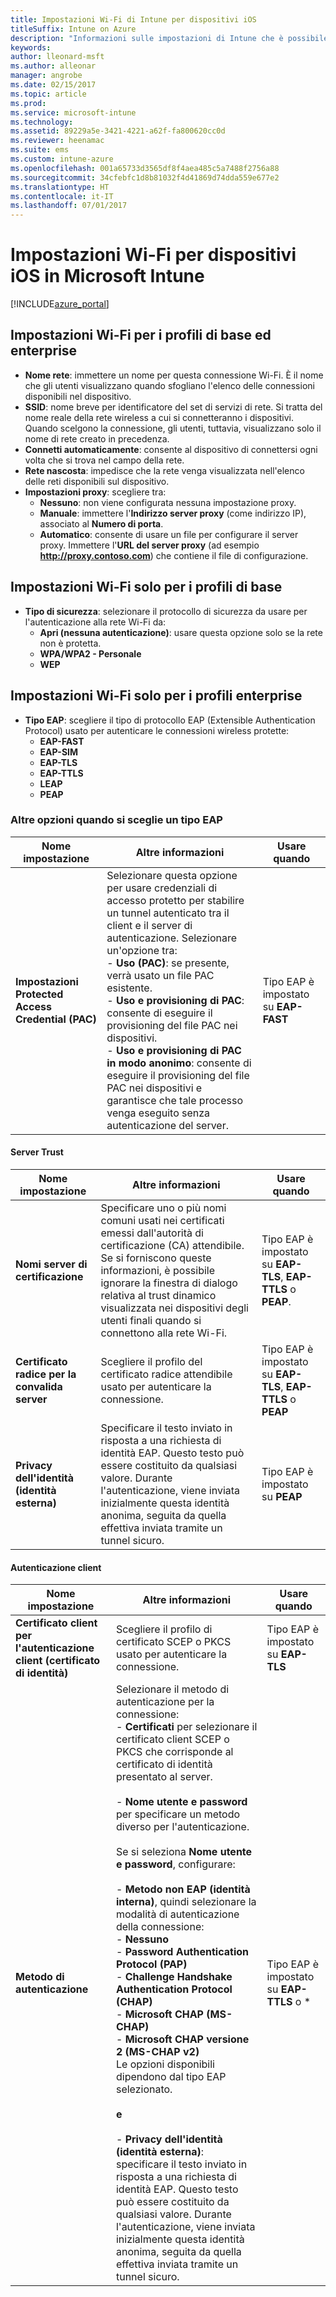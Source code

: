 ```yaml
---
title: Impostazioni Wi-Fi di Intune per dispositivi iOS
titleSuffix: Intune on Azure
description: "Informazioni sulle impostazioni di Intune che è possibile usare per configurare le connessioni Wi-Fi nei dispositivi iOS.\""
keywords: 
author: lleonard-msft
ms.author: alleonar
manager: angrobe
ms.date: 02/15/2017
ms.topic: article
ms.prod: 
ms.service: microsoft-intune
ms.technology: 
ms.assetid: 89229a5e-3421-4221-a62f-fa800620cc0d
ms.reviewer: heenamac
ms.suite: ems
ms.custom: intune-azure
ms.openlocfilehash: 001a65733d3565df8f4aea485c5a7488f2756a88
ms.sourcegitcommit: 34cfebfc1d8b81032f4d41869d74dda559e677e2
ms.translationtype: HT
ms.contentlocale: it-IT
ms.lasthandoff: 07/01/2017
---
```

# <a name="wi-fi-settings-for-ios-devices-in-microsoft-intune"></a>Impostazioni Wi-Fi per dispositivi iOS in Microsoft Intune

[!INCLUDE[azure_portal](./includes/azure_portal.md)]



## <a name="wi-fi-settings-for-basic-and-enterprise-profiles"></a>Impostazioni Wi-Fi per i profili di base ed enterprise

- **Nome rete**: immettere un nome per questa connessione Wi-Fi. È il nome che gli utenti visualizzano quando sfogliano l'elenco delle connessioni disponibili nel dispositivo.
- **SSID**: nome breve per identificatore del set di servizi di rete. Si tratta del nome reale della rete wireless a cui si connetteranno i dispositivi. Quando scelgono la connessione, gli utenti, tuttavia, visualizzano solo il nome di rete creato in precedenza.
- **Connetti automaticamente**: consente al dispositivo di connettersi ogni volta che si trova nel campo della rete.
- **Rete nascosta**: impedisce che la rete venga visualizzata nell'elenco delle reti disponibili sul dispositivo.
- **Impostazioni proxy**: scegliere tra:
    - **Nessuno**: non viene configurata nessuna impostazione proxy.
    - **Manuale**: immettere l'**Indirizzo server proxy** (come indirizzo IP), associato al **Numero di porta**.
    - **Automatico**: consente di usare un file per configurare il server proxy. Immettere l'**URL del server proxy** (ad esempio **http://proxy.contoso.com**) che contiene il file di configurazione.

## <a name="wi-fi-settings-for-basic-profiles-only"></a>Impostazioni Wi-Fi solo per i profili di base

- **Tipo di sicurezza**: selezionare il protocollo di sicurezza da usare per l'autenticazione alla rete Wi-Fi da:
    - **Apri (nessuna autenticazione)**: usare questa opzione solo se la rete non è protetta.
    - **WPA/WPA2 - Personale**
    - **WEP**

## <a name="wi-fi-settings-for-enterprise-profiles-only"></a>Impostazioni Wi-Fi solo per i profili enterprise

- **Tipo EAP**: scegliere il tipo di protocollo EAP (Extensible Authentication Protocol) usato per autenticare le connessioni wireless protette:
    - **EAP-FAST**
    - **EAP-SIM**
    - **EAP-TLS**
    - **EAP-TTLS**
    - **LEAP**
    - **PEAP**

### <a name="further-options-when-you-choose-an-eap-type"></a>Altre opzioni quando si sceglie un tipo EAP


|Nome impostazione|Altre informazioni|Usare quando|
|--------------|-------------|----------|
|**Impostazioni Protected Access Credential (PAC)**|Selezionare questa opzione per usare credenziali di accesso protetto per stabilire un tunnel autenticato tra il client e il server di autenticazione. Selezionare un'opzione tra:<br>- **Uso (PAC)**: se presente, verrà usato un file PAC esistente.<br>- **Uso e provisioning di PAC**: consente di eseguire il provisioning del file PAC nei dispositivi.<br>- **Uso e provisioning di PAC in modo anonimo**: consente di eseguire il provisioning del file PAC nei dispositivi e garantisce che tale processo venga eseguito senza autenticazione del server.|Tipo EAP è impostato su **EAP-FAST**|

#### <a name="server-trust"></a>Server Trust


|Nome impostazione|Altre informazioni|Usare quando|
|--------------|-------------|----------|
|**Nomi server di certificazione**|Specificare uno o più nomi comuni usati nei certificati emessi dall'autorità di certificazione (CA) attendibile. Se si forniscono queste informazioni, è possibile ignorare la finestra di dialogo relativa al trust dinamico visualizzata nei dispositivi degli utenti finali quando si connettono alla rete Wi-Fi.|Tipo EAP è impostato su **EAP-TLS**, **EAP-TTLS** o **PEAP**.|
|**Certificato radice per la convalida server**|Scegliere il profilo del certificato radice attendibile usato per autenticare la connessione. |Tipo EAP è impostato su **EAP-TLS**, **EAP-TTLS** o **PEAP**|
|**Privacy dell'identità (identità esterna)**|Specificare il testo inviato in risposta a una richiesta di identità EAP. Questo testo può essere costituito da qualsiasi valore. Durante l'autenticazione, viene inviata inizialmente questa identità anonima, seguita da quella effettiva inviata tramite un tunnel sicuro.|Tipo EAP è impostato su **PEAP**|


#### <a name="client-authentication"></a>Autenticazione client


|Nome impostazione|Altre informazioni|Usare quando|
|--------------|-------------|----------|
|**Certificato client per l'autenticazione client (certificato di identità)**|Scegliere il profilo di certificato SCEP o PKCS usato per autenticare la connessione.|Tipo EAP è impostato su **EAP-TLS**|
|**Metodo di autenticazione**|Selezionare il metodo di autenticazione per la connessione:<br>- **Certificati** per selezionare il certificato client SCEP o PKCS che corrisponde al certificato di identità presentato al server.<br><br>- **Nome utente e password** per specificare un metodo diverso per l'autenticazione. <br><br>Se si seleziona **Nome utente e password**, configurare:<br><br>-  **Metodo non EAP (identità interna)**, quindi selezionare la modalità di autenticazione della connessione:<br>- **Nessuno**<br>- **Password Authentication Protocol (PAP)**<br>- **Challenge Handshake Authentication Protocol (CHAP)**<br>- **Microsoft CHAP (MS-CHAP)**<br>- **Microsoft CHAP versione 2 (MS-CHAP v2)**<br>Le opzioni disponibili dipendono dal tipo EAP selezionato.<br><br>**e**<br><br>- **Privacy dell'identità (identità esterna)**: specificare il testo inviato in risposta a una richiesta di identità EAP. Questo testo può essere costituito da qualsiasi valore. Durante l'autenticazione, viene inviata inizialmente questa identità anonima, seguita da quella effettiva inviata tramite un tunnel sicuro.|Tipo EAP è impostato su **EAP-TTLS** o *
